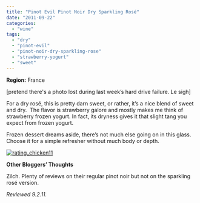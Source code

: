 ```yaml
---
title: "Pinot Evil Pinot Noir Dry Sparkling Rosé"
date: "2011-09-22"
categories: 
  - "wine"
tags: 
  - "dry"
  - "pinot-evil"
  - "pinot-noir-dry-sparkling-rose"
  - "strawberry-yogurt"
  - "sweet"
---
```


**Region:** France

\[pretend there's a photo lost during last week’s hard drive failure. Le sigh\]

For a dry rosé, this is pretty darn sweet, or rather, it’s a nice blend of sweet and dry.  The flavor is strawberry galore and mostly makes me think of strawberry frozen yogurt. In fact, its dryness gives it that slight tang you expect from frozen yogurt.

Frozen dessert dreams aside, there’s not much else going on in this glass. Choose it for a simple refresher without much body or depth.

[![](http://s3.amazonaws.com/thegourmez-wpmedia/2009/02/rating_chicken11.gif "rating_chicken11")](http://s3.amazonaws.com/thegourmez-wpmedia/2009/02/rating_chicken11.gif)

**Other Bloggers’ Thoughts**

Zilch. Plenty of reviews on their regular pinot noir but not on the sparkling rosé version.

_Reviewed 9.2.11._
